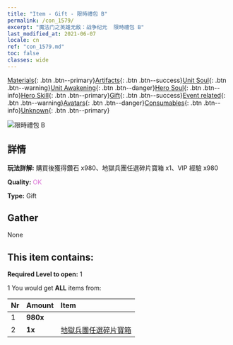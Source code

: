 ```yaml
---
title: "Item - Gift - 限時禮包 B"
permalink: /con_1579/
excerpt: "魔法门之英雄无敌：战争纪元  限時禮包 B"
last_modified_at: 2021-06-07
locale: cn
ref: "con_1579.md"
toc: false
classes: wide
---
```

 [Materials](/ItemsCN/){: .btn .btn--primary}[Artifacts](/ItemsCN/Artifacts/){: .btn .btn--success}[Unit Soul](/ItemsCN/UnitSoul/){: .btn .btn--warning}[Unit Awakening](/ItemsCN/UnitAwakening/){: .btn .btn--danger}[Hero Soul](/ItemsCN/HeroSoul/){: .btn .btn--info}[Hero Skill](/ItemsCN/HeroSkill/){: .btn .btn--primary}[Gift](/ItemsCN/Gift/){: .btn .btn--success}[Event related](/ItemsCN/Events/){: .btn .btn--warning}[Avatars](/ItemsCN/Avatars/){: .btn .btn--danger}[Consumables](/ItemsCN/Consumables/){: .btn .btn--info}[Unknown](/ItemsCN/Unknown/){: .btn .btn--primary}

 ![限時禮包 B](/images/t/i_907195.png)

## 詳情
 **玩法詳解:** 購買後獲得鑽石 x980、地獄兵團任選碎片寶箱 x1、VIP 經驗 x980

 **Quality:** <span style="color: #DA70D6">OK</span>

 **Type:** Gift

## Gather

  None

## This item contains:

 **Required Level to open:** 1

 1 You would get **ALL** items  from:

  | Nr | Amount |     Item    |
  |:---|:-------|:------------|
  | 1 |  **980x** | <i class="fas fa-gem"/> |  | 
  | 2 |  **1x** | [地獄兵團任選碎片寶箱](/cn/Items/con_1583/) |  | 
